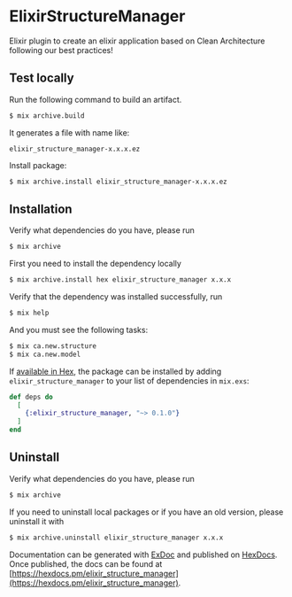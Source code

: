 # ElixirStructureManager

Elixir plugin to create an elixir application based on Clean Architecture following our best practices!

## Test locally

Run the following command to build an artifact.

```bash
$ mix archive.build
```

It generates a file with name like:

```
elixir_structure_manager-x.x.x.ez
```

Install package:
```bash
$ mix archive.install elixir_structure_manager-x.x.x.ez
``` 

## Installation

Verify what dependencies do you have, please run
```bash
$ mix archive
```

First you need to install the dependency locally

```bash
$ mix archive.install hex elixir_structure_manager x.x.x
```

Verify that the dependency was installed successfully, run

```bash
$ mix help
```

And you must see the following tasks:
```bash
$ mix ca.new.structure
$ mix ca.new.model
```

If [available in Hex](https://hex.pm/docs/publish), the package can be installed
by adding `elixir_structure_manager` to your list of dependencies in `mix.exs`:

```elixir
def deps do
  [
    {:elixir_structure_manager, "~> 0.1.0"}
  ]
end
```

## Uninstall
Verify what dependencies do you have, please run
```bash
$ mix archive
```

If you need to uninstall local packages or if you have an old version, please uninstall it with

```bash
$ mix archive.uninstall elixir_structure_manager x.x.x
```

Documentation can be generated with [ExDoc](https://github.com/elixir-lang/ex_doc)
and published on [HexDocs](https://hexdocs.pm). Once published, the docs can
be found at [https://hexdocs.pm/elixir_structure_manager](https://hexdocs.pm/elixir_structure_manager).

